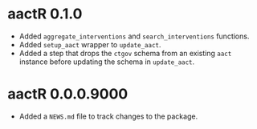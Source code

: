 # aactR 0.1.0  

* Added `aggregate_interventions` and `search_interventions` functions.  
* Added `setup_aact` wrapper to `update_aact`.
* Added a step that drops the `ctgov` schema from an existing `aact` instance before updating the schema in `update_aact`.  


# aactR 0.0.0.9000

* Added a `NEWS.md` file to track changes to the package.
